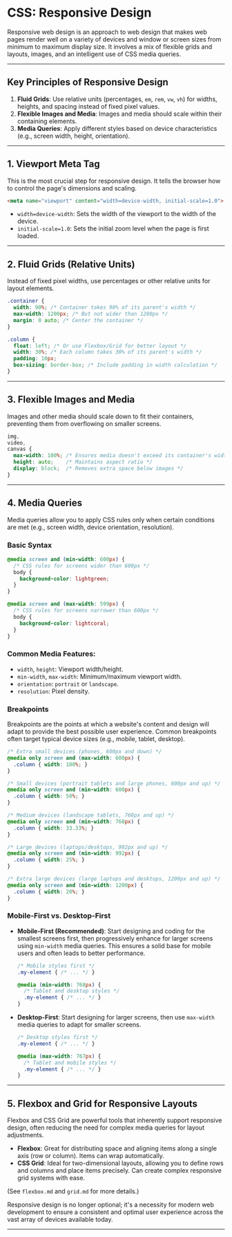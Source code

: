 # CSS: Responsive Design

Responsive web design is an approach to web design that makes web pages render well on a variety of devices and window or screen sizes from minimum to maximum display size. It involves a mix of flexible grids and layouts, images, and an intelligent use of CSS media queries.

---
## Key Principles of Responsive Design

1.  **Fluid Grids**: Use relative units (percentages, `em`, `rem`, `vw`, `vh`) for widths, heights, and spacing instead of fixed pixel values.
2.  **Flexible Images and Media**: Images and media should scale within their containing elements.
3.  **Media Queries**: Apply different styles based on device characteristics (e.g., screen width, height, orientation).

---
## 1. Viewport Meta Tag

This is the most crucial step for responsive design. It tells the browser how to control the page's dimensions and scaling.

```html
<meta name="viewport" content="width=device-width, initial-scale=1.0">
```

*   `width=device-width`: Sets the width of the viewport to the width of the device.
*   `initial-scale=1.0`: Sets the initial zoom level when the page is first loaded.

---
## 2. Fluid Grids (Relative Units)

Instead of fixed pixel widths, use percentages or other relative units for layout elements.

```css
.container {
  width: 90%; /* Container takes 90% of its parent's width */
  max-width: 1200px; /* But not wider than 1200px */
  margin: 0 auto; /* Center the container */
}

.column {
  float: left; /* Or use Flexbox/Grid for better layout */
  width: 30%; /* Each column takes 30% of its parent's width */
  padding: 10px;
  box-sizing: border-box; /* Include padding in width calculation */
}
```

---
## 3. Flexible Images and Media

Images and other media should scale down to fit their containers, preventing them from overflowing on smaller screens.

```css
img,
video,
canvas {
  max-width: 100%; /* Ensures media doesn't exceed its container's width */
  height: auto;    /* Maintains aspect ratio */
  display: block;  /* Removes extra space below images */
}
```

---
## 4. Media Queries

Media queries allow you to apply CSS rules only when certain conditions are met (e.g., screen width, device orientation, resolution).

### Basic Syntax

```css
@media screen and (min-width: 600px) {
  /* CSS rules for screens wider than 600px */
  body {
    background-color: lightgreen;
  }
}

@media screen and (max-width: 599px) {
  /* CSS rules for screens narrower than 600px */
  body {
    background-color: lightcoral;
  }
}
```

### Common Media Features:

*   `width`, `height`: Viewport width/height.
*   `min-width`, `max-width`: Minimum/maximum viewport width.
*   `orientation`: `portrait` or `landscape`.
*   `resolution`: Pixel density.

### Breakpoints

Breakpoints are the points at which a website's content and design will adapt to provide the best possible user experience. Common breakpoints often target typical device sizes (e.g., mobile, tablet, desktop).

```css
/* Extra small devices (phones, 600px and down) */
@media only screen and (max-width: 600px) {
  .column { width: 100%; }
}

/* Small devices (portrait tablets and large phones, 600px and up) */
@media only screen and (min-width: 600px) {
  .column { width: 50%; }
}

/* Medium devices (landscape tablets, 768px and up) */
@media only screen and (min-width: 768px) {
  .column { width: 33.33%; }
}

/* Large devices (laptops/desktops, 992px and up) */
@media only screen and (min-width: 992px) {
  .column { width: 25%; }
}

/* Extra large devices (large laptops and desktops, 1200px and up) */
@media only screen and (min-width: 1200px) {
  .column { width: 20%; }
}
```

### Mobile-First vs. Desktop-First

*   **Mobile-First (Recommended)**: Start designing and coding for the smallest screens first, then progressively enhance for larger screens using `min-width` media queries. This ensures a solid base for mobile users and often leads to better performance.

    ```css
    /* Mobile styles first */
    .my-element { /* ... */ }

    @media (min-width: 768px) {
      /* Tablet and desktop styles */
      .my-element { /* ... */ }
    }
    ```

*   **Desktop-First**: Start designing for larger screens, then use `max-width` media queries to adapt for smaller screens.

    ```css
    /* Desktop styles first */
    .my-element { /* ... */ }

    @media (max-width: 767px) {
      /* Tablet and mobile styles */
      .my-element { /* ... */ }
    }
    ```

---
## 5. Flexbox and Grid for Responsive Layouts

Flexbox and CSS Grid are powerful tools that inherently support responsive design, often reducing the need for complex media queries for layout adjustments.

*   **Flexbox**: Great for distributing space and aligning items along a single axis (row or column). Items can wrap automatically.
*   **CSS Grid**: Ideal for two-dimensional layouts, allowing you to define rows and columns and place items precisely. Can create complex responsive grid systems with ease.

(See `flexbox.md` and `grid.md` for more details.)

Responsive design is no longer optional; it's a necessity for modern web development to ensure a consistent and optimal user experience across the vast array of devices available today.

---